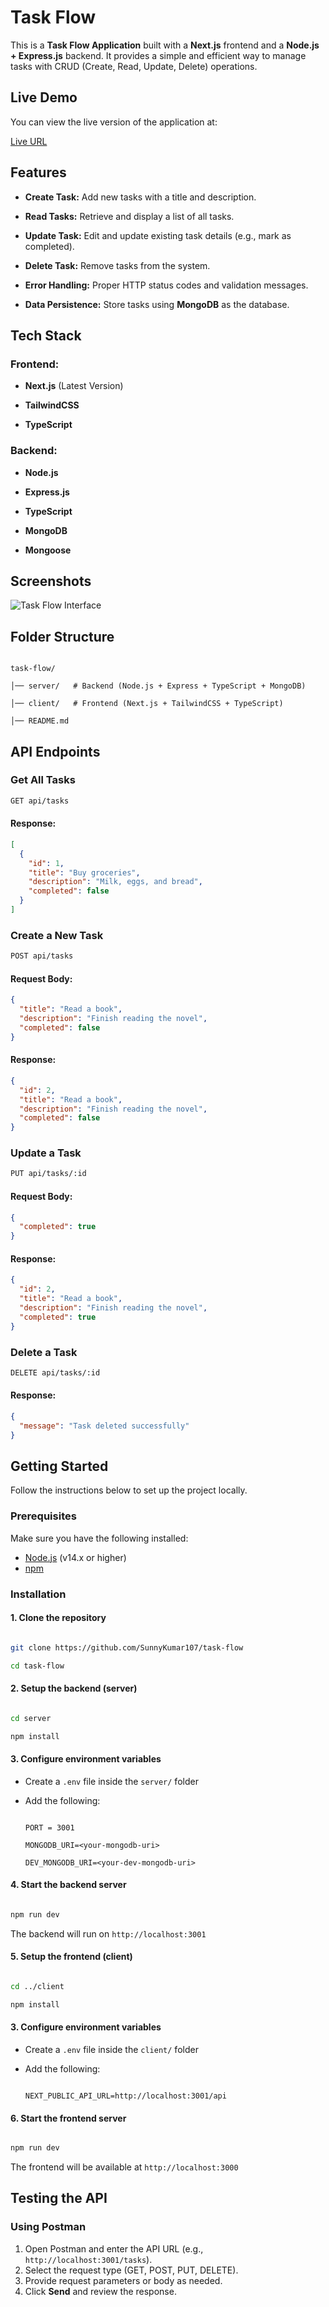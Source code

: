 # Task Flow

This is a **Task Flow Application** built with a **Next.js** frontend and a **Node.js + Express.js** backend. It provides a simple and efficient way to manage tasks with CRUD (Create, Read, Update, Delete) operations.

## Live Demo

You can view the live version of the application at:

[Live URL](https://task-flow-1.vercel.app/)

## Features

- **Create Task:** Add new tasks with a title and description.

- **Read Tasks:** Retrieve and display a list of all tasks.

- **Update Task:** Edit and update existing task details (e.g., mark as completed).

- **Delete Task:** Remove tasks from the system.

- **Error Handling:** Proper HTTP status codes and validation messages.

- **Data Persistence:** Store tasks using **MongoDB** as the database.

## Tech Stack

### Frontend:

- **Next.js** (Latest Version)

- **TailwindCSS**

- **TypeScript**

### Backend:

- **Node.js**

- **Express.js**

- **TypeScript**

- **MongoDB**

- **Mongoose**

## Screenshots

![Task Flow Interface](./public/task-flow-screenshot.png)

## Folder Structure

```

task-flow/

│── server/   # Backend (Node.js + Express + TypeScript + MongoDB)

│── client/   # Frontend (Next.js + TailwindCSS + TypeScript)

│── README.md

```

## API Endpoints

### Get All Tasks

```bash
GET api/tasks
```

#### Response:

```json
[
  {
    "id": 1,
    "title": "Buy groceries",
    "description": "Milk, eggs, and bread",
    "completed": false
  }
]
```

### Create a New Task

```bash
POST api/tasks
```

#### Request Body:

```json
{
  "title": "Read a book",
  "description": "Finish reading the novel",
  "completed": false
}
```

#### Response:

```json
{
  "id": 2,
  "title": "Read a book",
  "description": "Finish reading the novel",
  "completed": false
}
```

### Update a Task

```bash
PUT api/tasks/:id
```

#### Request Body:

```json
{
  "completed": true
}
```

#### Response:

```json
{
  "id": 2,
  "title": "Read a book",
  "description": "Finish reading the novel",
  "completed": true
}
```

### Delete a Task

```bash
DELETE api/tasks/:id
```

#### Response:

```json
{
  "message": "Task deleted successfully"
}
```

## Getting Started

Follow the instructions below to set up the project locally.

### Prerequisites

Make sure you have the following installed:

- [Node.js](https://nodejs.org/) (v14.x or higher)
- [npm](https://www.npmjs.com/)

### Installation

#### 1. Clone the repository

```bash

git clone https://github.com/SunnyKumar107/task-flow

cd task-flow

```

#### 2. Setup the backend (server)

```bash

cd server

npm install

```

#### 3. Configure environment variables

- Create a `.env` file inside the `server/` folder

- Add the following:

  ```env

  PORT = 3001

  MONGODB_URI=<your-mongodb-uri>

  DEV_MONGODB_URI=<your-dev-mongodb-uri>

  ```

#### 4. Start the backend server

```bash

npm run dev

```

The backend will run on `http://localhost:3001`

#### 5. Setup the frontend (client)

```bash

cd ../client

npm install

```

#### 3. Configure environment variables

- Create a `.env` file inside the `client/` folder

- Add the following:

  ```env

  NEXT_PUBLIC_API_URL=http://localhost:3001/api

  ```

#### 6. Start the frontend server

```bash

npm run dev

```

The frontend will be available at `http://localhost:3000`

## Testing the API

### Using Postman

1. Open Postman and enter the API URL (e.g., `http://localhost:3001/tasks`).
2. Select the request type (GET, POST, PUT, DELETE).
3. Provide request parameters or body as needed.
4. Click **Send** and review the response.
